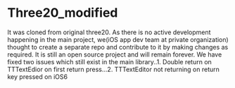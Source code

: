 Three20_modified
================

It was cloned from original three20. As there is no active development happening in the main project, we(iOS app dev team at private organization) thought to create a separate repo and contribute to it by making changes as required. It is still an open source project and will remain forever. We have fixed two issues which still exist in the main library..1. Double return on TTTextEdior  on first return press...2. TTTextEditor not returning on return key pressed on iOS6